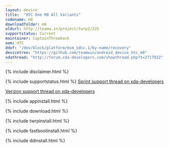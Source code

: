 ```yaml
---
layout: device
title:  "HTC One M8 All Variants"
codename: m8
downloadfolder: m8
oldurl: http://teamw.in/project/twrp2/225
supportstatus: Current
maintainer: CaptainThrowback
oem: HTC
ddof: "/dev/block/platform/msm_sdcc.1/by-name/recovery"
devicetree: "https://github.com/teamwin/android_device_htc_m8"
xdathread: "http://forum.xda-developers.com/showthread.php?t=2717932"
---
```


{% include disclaimer.html %}

{% include supportstatus.html %}
[Sprint support thread on xda-developers](http://forum.xda-developers.com/showthread.php?t=2717932)

[Verizon support thread on xda-developers](http://forum.xda-developers.com/showthread.php?t=2717932)

{% include appinstall.html %}

{% include download.html %}

{% include twrpinstall.html %}

{% include fastbootinstall.html %}

{% include ddinstall.html %}
